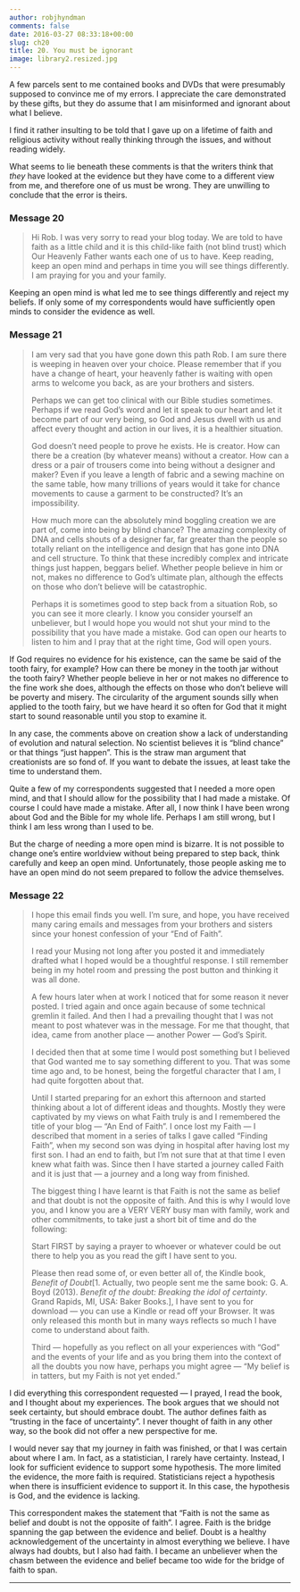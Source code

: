 ```yaml
---
author: robjhyndman
comments: false
date: 2016-03-27 08:33:18+00:00
slug: ch20
title: 20. You must be ignorant
image: library2.resized.jpg
---
```


A few parcels sent to me contained books and DVDs that were presumably supposed to convince me of my errors. I appreciate the care demonstrated by these gifts, but they do assume that I am misinformed and ignorant about what I believe.

I find it rather insulting to be told that I gave up on a lifetime of faith and religious activity without really thinking through the issues, and without reading widely.

What seems to lie beneath these comments is that the writers think that _they_ have looked at the evidence but they have come to a different view from me, and therefore one of us must be wrong. They are unwilling to conclude that the error is theirs.


### Message 20




<blockquote>Hi Rob. I was very sorry to read your blog today. We are told to have faith as a little child and it is this child-like faith (not blind trust) which Our Heavenly Father wants each one of us to have. Keep reading, keep an open mind and perhaps in time you will see things differently. I am praying for you and your family.</blockquote>


Keeping an open mind is what led me to see things differently and reject my beliefs. If only some of my correspondents would have sufficiently open minds to consider the evidence as well.


### Message 21




<blockquote>I am very sad that you have gone down this path Rob. I am sure there is weeping in heaven over your choice. Please remember that if you have a change of heart, your heavenly father is waiting with open arms to welcome you back, as are your brothers and sisters.

Perhaps we can get too clinical with our Bible studies sometimes. Perhaps if we read God’s word and let it speak to our heart and let it become part of our very being, so God and Jesus dwell with us and affect every thought and action in our lives, it is a healthier situation.

God doesn’t need people to prove he exists. He is creator. How can there be a creation (by whatever means) without a creator. How can a dress or a pair of trousers come into being without a designer and maker? Even if you leave a length of fabric and a sewing machine on the same table, how many trillions of years would it take for chance movements to cause a garment to be constructed? It’s an impossibility.

How much more can the absolutely mind boggling creation we are part of, come into being by blind chance? The amazing complexity of DNA and cells shouts of a designer far, far greater than the people so totally reliant on the intelligence and design that has gone into DNA and cell structure. To think that these incredibly complex and intricate things just happen, beggars belief. Whether people believe in him or not, makes no difference to God’s ultimate plan, although the effects on those who don’t believe will be catastrophic.

Perhaps it is sometimes good to step back from a situation Rob, so you can see it more clearly. I know you consider yourself an unbeliever, but I would hope you would not shut your mind to the possibility that you have made a mistake. God can open our hearts to listen to him and I pray that at the right time, God will open yours.</blockquote>


If God requires no evidence for his existence, can the same be said of the tooth fairy, for example? How can there be money in the tooth jar without the tooth fairy? Whether people believe in her or not makes no difference to the fine work she does, although the effects on those who don’t believe will be poverty and misery. The circularity of the argument sounds silly when applied to the tooth fairy, but we have heard it so often for God that it might start to sound reasonable until you stop to examine it.

In any case, the comments above on creation show a lack of understanding of evolution and natural selection. No scientist believes it is “blind chance” or that things “just happen”. This is the straw man argument that creationists are so fond of. If you want to debate the issues, at least take the time to understand them.

Quite a few of my correspondents suggested that I needed a more open mind, and that I should allow for the possibility that I had made a mistake. Of course I could have made a mistake. After all, I now think I have been wrong about God and the Bible for my whole life. Perhaps I am still wrong, but I think I am less wrong than I used to be.

But the charge of needing a more open mind is bizarre. It is not possible to change one’s entire worldview without being prepared to step back, think carefully and keep an open mind. Unfortunately, those people asking me to have an open mind do not seem prepared to follow the advice themselves.


### Message 22




<blockquote>I hope this email finds you well. I’m sure, and hope, you have received many caring emails and messages from your brothers and sisters since your honest confession of your “End of Faith”.

I read your Musing not long after you posted it and immediately drafted what I hoped would be a thoughtful response. I still remember being in my hotel room and pressing the post button and thinking it was all done.

A few hours later when at work I noticed that for some reason it never posted. I tried again and once again because of some technical gremlin it failed. And then I had a prevailing thought that I was not meant to post whatever was in the message. For me that thought, that idea, came from another place — another Power — God’s Spirit.

I decided then that at some time I would post something but I believed that God wanted me to say something different to you. That was some time ago and, to be honest, being the forgetful character that I am, I had quite forgotten about that.

Until I started preparing for an exhort this afternoon and started thinking about a lot of different ideas and thoughts. Mostly they were captivated by my views on what Faith truly is and I remembered the title of your blog — “An End of Faith”. I once lost my Faith — I described that moment in a series of talks I gave called “Finding Faith”, when my second son was dying in hospital after having lost my first son. I had an end to faith, but I’m not sure that at that time I even knew what faith was. Since then I have started a journey called Faith and it is just that — a journey and a long way from finished.

The biggest thing I have learnt is that Faith is not the same as belief and that doubt is not the opposite of faith. And this is why I would love you, and I know you are a VERY VERY busy man with family, work and other commitments, to take just a short bit of time and do the following:

Start FIRST by saying a prayer to whoever or whatever could be out there to help you as you read the gift I have sent to you.

Please then read some of, or even better all of, the Kindle book, _Benefit of Doubt_[1. Actually, two people sent me the same book: G. A. Boyd (2013). _Benefit of the doubt: Breaking the idol of certainty_. Grand Rapids, MI, USA: Baker Books.], I have sent to you for download — you can use a Kindle or read off your Browser. It was only released this month but in many ways reflects so much I have come to understand about faith.

Third — hopefully as you reflect on all your experiences with “God” and the events of your life and as you bring them into the context of all the doubts you now have, perhaps you might agree — “My belief is in tatters, but my Faith is not yet ended.”</blockquote>


I did everything this correspondent requested — I prayed, I read the book, and I thought about my experiences. The book argues that we should not seek certainty, but should embrace doubt. The author defines faith as “trusting in the face of uncertainty”. I never thought of faith in any other way, so the book did not offer a new perspective for me.

I would never say that my journey in faith was finished, or that I was certain about where I am. In fact, as a statistician, I rarely have certainty. Instead, I look for sufficient evidence to support some hypothesis. The more limited the evidence, the more faith is required. Statisticians reject a hypothesis when there is insufficient evidence to support it. In this case, the hypothesis is God, and the evidence is lacking.

This correspondent makes the statement that “Faith is not the same as belief and doubt is not the opposite of faith”. I agree. Faith is the bridge spanning the gap between the evidence and belief. Doubt is a healthy acknowledgement of the uncertainty in almost everything we believe. I have always had doubts, but I also had faith. I became an unbeliever when the chasm between the evidence and belief became too wide for the bridge of faith to span.



* * *
